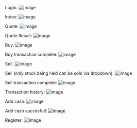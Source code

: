 
Login:
![image](https://user-images.githubusercontent.com/80074996/137600525-5a003192-e4b6-4ab1-b3b0-e40abcc179a4.png)

Index:
![image](https://user-images.githubusercontent.com/80074996/137600540-f1b0ff5b-10fc-4822-badb-b3f6f1496b58.png)

Quote:
![image](https://user-images.githubusercontent.com/80074996/137600605-e425da9b-f0b2-4d70-968f-940b43b10f9c.png)

Quote Result:
![image](https://user-images.githubusercontent.com/80074996/137600611-0bc10872-41ee-4b2f-a980-13dbeb32599d.png)

Buy:
![image](https://user-images.githubusercontent.com/80074996/137600621-c91d17ad-81fb-470b-87b5-219a1eccafb9.png)

Buy transaction complete:
![image](https://user-images.githubusercontent.com/80074996/137600641-167b6260-7832-4202-81b3-d0c0e9635bcc.png)

Sell:
![image](https://user-images.githubusercontent.com/80074996/137600648-549b7ee0-6a0c-4757-b74d-a6208166084a.png)

Sell (only stock being held can be sold via dropdown):
![image](https://user-images.githubusercontent.com/80074996/137600715-01b752de-6be4-49cb-982b-b2d625b40327.png)

Sell transaction complete:
![image](https://user-images.githubusercontent.com/80074996/137600733-8db5c143-dd37-4e28-a77b-f9f60e611859.png)

Transaction history:
![image](https://user-images.githubusercontent.com/80074996/137600746-2e831216-3677-4baf-8d81-8c7dc4d01e96.png)

Add cash:
![image](https://user-images.githubusercontent.com/80074996/137600756-c7ce4df7-e344-43fa-8607-74dd88a5ba5e.png)

Add cash succesfull:
![image](https://user-images.githubusercontent.com/80074996/137600783-7d1afb19-706e-4396-b4c9-b3120342c0fe.png)

Register:
![image](https://user-images.githubusercontent.com/80074996/137600850-f9f0a340-278f-4d0e-9973-261cc7e8d91e.png)



